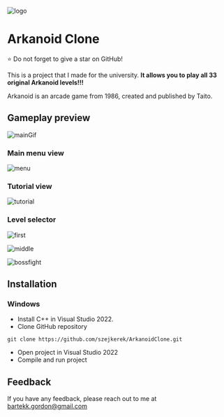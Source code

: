 
![logo](https://user-images.githubusercontent.com/69083596/174481427-7b57bf4a-0865-41d7-8184-5d752f455e90.png)

# Arkanoid Clone

⭐ Do not forget to give a star on GitHub!

This is a project that I made for the university. **It allows you to play all 33 original Arkanoid levels!!!**

Arkanoid is an arcade game from 1986, created and published by Taito.

## Gameplay preview

![mainGif](https://user-images.githubusercontent.com/69083596/174481259-a4db762b-bed3-4a93-b3f2-b691d71b3582.gif)

### Main menu view
![menu](https://user-images.githubusercontent.com/69083596/174481272-c64b807a-e3a6-42cb-9d7b-ce5ae9c7e91a.png)

### Tutorial view
![tutorial](https://user-images.githubusercontent.com/69083596/174481277-b29b3d63-73da-400e-bb9f-d1c2d53c7162.png)

### Level selector
![first](https://user-images.githubusercontent.com/69083596/174481283-029f1400-aea3-4eae-aad3-f86035f0717e.png)

![middle](https://user-images.githubusercontent.com/69083596/174481290-e8ce1eec-3d6f-4e4c-b043-8770a7028b50.png)

![bossfight](https://user-images.githubusercontent.com/69083596/174481294-d69d3144-017d-4272-b5fa-52c27aecc802.png)

## Installation

### Windows
- Install C++ in Visual Studio 2022.
- Clone GitHub repository

```
git clone https://github.com/szejkerek/ArkanoidClone.git
```
- Open project in Visual Studio 2022
- Compile and run project

## Feedback

If you have any feedback, please reach out to me at bartekk.gordon@gmail.com

